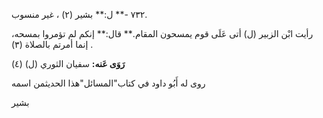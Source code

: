 ٧٣٢ -** ل:** بشير (٢) ، غير منسوب.

رأيت ابْن الزبير (ل) أتى عَلَى قوم يمسحون المقام.** قال:** إنكم لم تؤمروا بمسحه، إنما أمرتم بالصلاة (٣) .

**رَوَى عَنه:** سفيان الثوري (ل) (٤)

روى له أَبُو داود في كتاب"المسائل"هذا الحديثمن اسمه

بشير